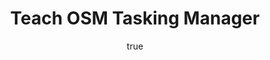 ---
title: Teach OSM Tasking Manager
description:  divides up large areas that need mapping into small, easy to map Tasks
author:
  name: TeachOSM Contributors
thumbnail: tasks.png
link: https://tasks.teachosm.org/
tags:
  Mapping
  GIS
---